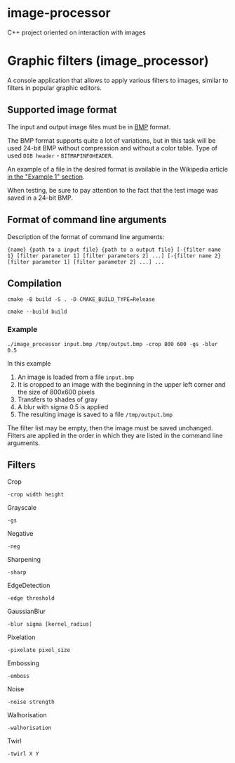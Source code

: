 # image-processor
C++ project oriented on interaction with images
# Graphic filters (image_processor)
A console application that allows to apply various filters to images, similar to filters in popular graphic editors.


## Supported image format

The input and output image files must be in [BMP](http://en.wikipedia.org/wiki/BMP_file_format) format.

The BMP format supports quite a lot of variations, but in this task will be used
24-bit BMP without compression and without a color table. Type of used `DIB header` - `BITMAPINFOHEADER`.

An example of a file in the desired format is available in the Wikipedia article [in the "Example 1" section](https://en.wikipedia.org/wiki/BMP_file_format#Example_1).

When testing, be sure to pay attention to the fact that the test image was saved in a 24-bit BMP.

## Format of command line arguments

Description of the format of command line arguments:

`{name} {path to a input file} {path to a output file}
[-{filter name 1} [filter parameter 1] [filter parameters 2] ...]
[-{filter name 2} [filter parameter 1] [filter parameter 2] ...] ...`

## Compilation

`cmake -B build -S . -D CMAKE_BUILD_TYPE=Release`

`cmake --build build `


### Example
`./image_processor input.bmp /tmp/output.bmp -crop 800 600 -gs -blur 0.5`

In this example
1. An image is loaded from a file `input.bmp`
2. It is cropped to an image with the beginning in the upper left corner and the size of 800x600 pixels
3. Transfers to shades of gray
4. A blur with sigma 0.5 is applied
5. The resulting image is saved to a file `/tmp/output.bmp`

The filter list may be empty, then the image must be saved unchanged.
Filters are applied in the order in which they are listed in the command line arguments.

## Filters

Crop

`-crop width height`

Grayscale

`-gs`

Negative

`-neg`

Sharpening

`-sharp`

EdgeDetection

`-edge threshold`

GaussianBlur

`-blur sigma [kernel_radius]`

Pixelation

`-pixelate pixel_size`

Embossing

`-emboss`

Noise

`-noise strength`

Walhorisation

`-walhorisation`

Twirl

`-twirl X Y`
